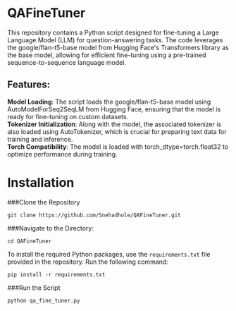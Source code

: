 # QAFineTuner

This repository contains a Python script designed for fine-tuning a Large Language Model (LLM) for question-answering tasks. The code leverages the google/flan-t5-base model from Hugging Face's Transformers library as the base model, allowing for efficient fine-tuning using a pre-trained sequence-to-sequence language model.

## Features:    
**Model Loading**: The script loads the google/flan-t5-base model using AutoModelForSeq2SeqLM from Hugging Face, ensuring that the model is ready for fine-tuning on custom datasets.    
**Tokenizer Initialization**: Along with the model, the associated tokenizer is also loaded using AutoTokenizer, which is crucial for preparing text data for training and inference.    
**Torch Compatibility**: The model is loaded with torch_dtype=torch.float32 to optimize performance during training.

# Installation
###Clone the Repository    
```  
git clone https://github.com/Snehadhole/QAFineTuner.git
```
###Navigate to the Directory:
```
cd QAFineTuner
```

To install the required Python packages, use the `requirements.txt` file provided in the repository. Run the following command:    
```
pip install -r requirements.txt
```
###Run the Script
```
python qa_fine_tuner.py
```
